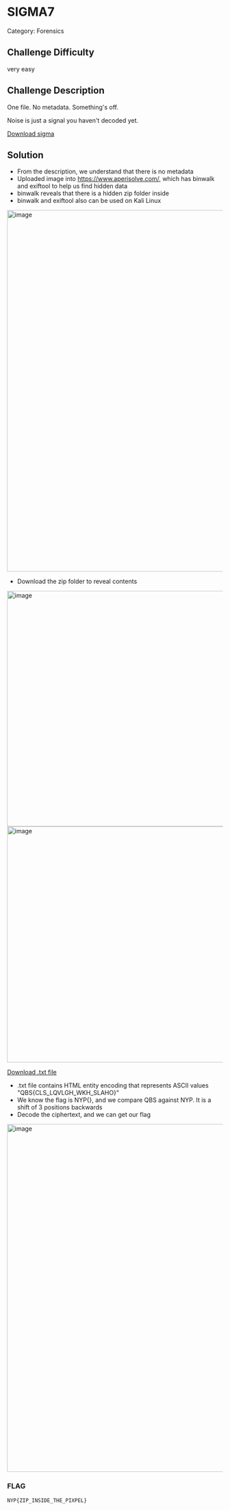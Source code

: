 # SIGMA7 

Category: Forensics

## Challenge Difficulty

very easy

## Challenge Description
One file. No metadata. Something's off.

Noise is just a signal you haven't decoded yet.

[Download sigma](https://github.com/Diablo2912/CTF-Writeups/blob/main/NYP%20InfoSec%20June%20CTF%202025/.files/sigma.jpg)

## Solution 
- From the description, we understand that there is no metadata 
- Uploaded image into https://www.aperisolve.com/, which has binwalk and exiftool to help us find hidden data
- binwalk reveals that there is a hidden zip folder inside
- binwalk and exiftool also can be used on Kali Linux 
  
<img width="844" alt="image" src="https://github.com/user-attachments/assets/22cd0121-deb8-44c7-8c68-220a3c268fb1" />

- Download the zip folder to reveal contents

<img width="550" alt="image" src="https://github.com/user-attachments/assets/8920377e-4b69-4f60-8599-21de87988180" />

<img width="551" alt="image" src="https://github.com/user-attachments/assets/90e2c845-22f4-4828-81b4-42663a8949aa" />

[Download .txt file](https://github.com/Diablo2912/CTF-Writeups/blob/main/NYP%20InfoSec%20June%20CTF%202025/.files/01000110%2001101100%2001100001%2001100111%2000001010.txt)
- .txt file contains HTML entity encoding that represents ASCII values "QBS{CLS_LQVLGH_WKH_SLAHO}"
- We know the flag is NYP{}, and we compare QBS against NYP. It is a shift of 3 positions backwards
- Decode the ciphertext, and we can get our flag
  
<img width="812" alt="image" src="https://github.com/user-attachments/assets/d6a510e8-8218-4e2f-a6d0-7dd04141b14e" />


### FLAG
    NYP{ZIP_INSIDE_THE_PIXPEL}
